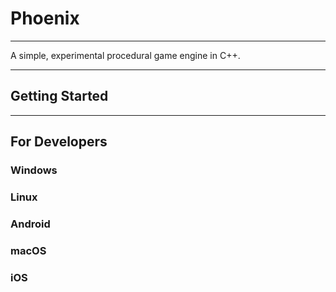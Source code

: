 # Phoenix

---

A simple, experimental procedural game engine in C++.

---

## Getting Started

---

## For Developers

### Windows

### Linux

### Android

### macOS

### iOS
